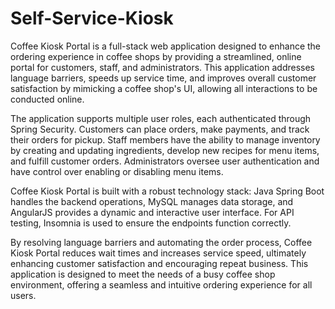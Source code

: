 # Self-Service-Kiosk
Coffee Kiosk Portal is a full-stack web application designed to enhance the ordering experience in coffee shops by providing a streamlined, online portal for customers, staff, and administrators. This application addresses language barriers, speeds up service time, and improves overall customer satisfaction by mimicking a coffee shop's UI, allowing all interactions to be conducted online.

The application supports multiple user roles, each authenticated through Spring Security. Customers can place orders, make payments, and track their orders for pickup. Staff members have the ability to manage inventory by creating and updating ingredients, develop new recipes for menu items, and fulfill customer orders. Administrators oversee user authentication and have control over enabling or disabling menu items.

Coffee Kiosk Portal is built with a robust technology stack: Java Spring Boot handles the backend operations, MySQL manages data storage, and AngularJS provides a dynamic and interactive user interface. For API testing, Insomnia is used to ensure the endpoints function correctly.

By resolving language barriers and automating the order process, Coffee Kiosk Portal reduces wait times and increases service speed, ultimately enhancing customer satisfaction and encouraging repeat business. This application is designed to meet the needs of a busy coffee shop environment, offering a seamless and intuitive ordering experience for all users.
